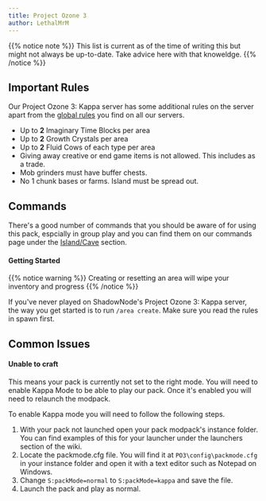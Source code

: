```yaml
---
title: Project Ozone 3
author: LethalMrM
---
```


{{% notice note %}}
This list is current as of the time of writing this but might not always be up-to-date. Take advice here with that knoweldge.
{{% /notice %}}

## Important Rules

Our Project Ozone 3: Kappa server has some additional rules on the server apart from the [global rules](/rules) you find on all our servers.

* Up to **2** Imaginary Time Blocks per area
* Up to **2** Growth Crystals per area
* Up to **2** Fluid Cows of each type per area
* Giving away creative or end game items is not allowed. This includes as a trade.
* Mob grinders must have buffer chests.
* No 1 chunk bases or farms. Island must be spread out.

## Commands

There's a good number of commands that you should be aware of for using this pack, espcially in group play and you can find them on our commands page under the [Island/Cave](/home/commands/#islandcave-area) section. 

#### Getting Started

{{% notice warning %}}
Creating or resetting an area will wipe your inventory and progress
{{% /notice %}}

If you've never played on ShadowNode's Project Ozone 3: Kappa server, the way you get started is to run `/area create`. Make sure you read the rules in spawn first.

## Common Issues

#### Unable to craft

This means your pack is currently not set to the right mode. You will need to enable Kappa Mode to be able to play our pack. Once it's enabled you will need to relaunch the modpack.

To enable Kappa mode you will need to follow the following steps.

1. With your pack not launched open your pack modpack's  instance folder. You can find examples of this for your launcher under the launchers section of the wiki.
2. Locate the packmode.cfg file. You will find it at `PO3\config\packmode.cfg` in your instance folder and open it with a text editor such as Notepad on Windows.
3. Change `S:packMode=normal` to `S:packMode=kappa` and save the file. 
4. Launch the pack and play as normal.
